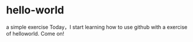 # hello-world
a simple exercise
Today，I start learning how to use github with a exercise of helloworld.
Come on!

